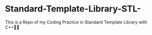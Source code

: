# Standard-Template-Library-STL-
This is a Repo of my Coding Practice in Standard Template Library with C++👩‍💻
